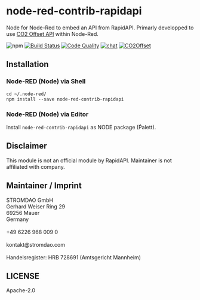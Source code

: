 # node-red-contrib-rapidapi
Node for Node-Red to embed an API from RapidAPI. Primarly developped to use [CO2 Offset API](https://rapidapi.com/stromdao-stromdao-default/api/co2-offset/details) within Node-Red.

![npm](https://img.shields.io/npm/dw/node-red-contrib-rapidapi) [![Build Status](https://travis-ci.com/energychain/node-red-contrib-rapidapi.svg?branch=master)](https://travis-ci.com/energychain/node-red-contrib-rapidapi) [![Code Quality](https://www.code-inspector.com/project/12360/score/svg)](https://frontend.code-inspector.com/public/project/12360/node-red-contrib-rapidapi/dashboard) [![chat](https://img.shields.io/badge/chat-support-brightgreen)](https://tawk.to/chat/5c53189451410568a109843f/default) [![CO2Offset](https://api.corrently.io/v2.0/ghgmanage/statusimg?host=node-red-contrib-rapidapi&svg=1)](https://co2offset.io/badge.html?host=node-red-contrib-rapidapi)


## Installation

### Node-RED (Node) via Shell
```shell
cd ~/.node-red/
npm install --save node-red-contrib-rapidapi
```

### Node-RED (Node) via Editor
Install `node-red-contrib-rapidapi` as NODE package (Ṕalett).


## Disclaimer
This module is not an official module by RapidAPI. Maintainer is not affiliated with company.

## Maintainer / Imprint
<addr>
STROMDAO GmbH  <br/>
Gerhard Weiser Ring 29  <br/>
69256 Mauer  <br/>
Germany  <br/>
  <br/>
+49 6226 968 009 0  <br/>
  <br/>
kontakt@stromdao.com  <br/>
  <br/>
Handelsregister: HRB 728691 (Amtsgericht Mannheim)
</addr>


## LICENSE
Apache-2.0

